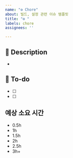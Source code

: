 ```yaml
---
name: "⚙️ Chore"
about: 빌드, 설정 관련 이슈 템플릿
title: "⚙️ "
labels: chore
assignees: ''

---
```


## 📌 Description
- 

## 📝 To-do
- [ ] 
- [ ]

## 예상 소요 시간
- 0.5h
- 1h
- 1.5h
- 2h
- 2.5h
- 3h+
